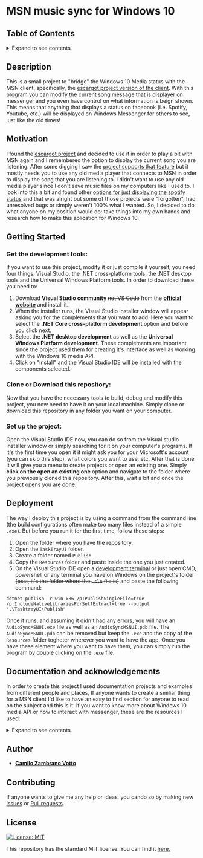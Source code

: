 # MSN music sync for Windows 10

## Table of Contents
<details><summary>Expand to see contents</summary>
  <p>

* **[Description](#Description)**<br />
* **[Motivation](#motivation)**<br />
* **[Getting Started](#getting-started)**<br />
* **[Deployment](#deployment)**<br />
* **[Documentation and acknowledgements](#documentation-and-acknowledgements)**<br />
* **[Author](#author)**<br />
* **[Contributing](#contributing)**<br />
* **[License](#license)**<br />

</p>
</details>

## Description
This is a small project to "bridge" the Windows 10 Media status with the MSN client, specifically, the [escargot project version of the client](https://escargot.chat/get-started). With this program you can modify the current song message that is displayer on messenger and you even have control on what information is beign shown. This means that anything that displays a status on facebook (i.e. Spotify, Youtube, etc.) will be displayed on Windows Messenger for others to see, just like the old times!

## Motivation
I found the [escargot project](https://escargot.chat/get-started) and decided to use it in order to play a bit with MSN again and I remembered the option to display the current song you are listening. After some digging I saw the [project supports that feature](https://www.escargot.chat/forums/threads/guide-messenger-status-integrations.20/) but it mostly needs you to use any old media player that connects to MSN in order to display the song that you are listening to. I didn't want to use any old media player since I don't save music files on my computers like I used to. I look into this a bit and found other [options for just displaying the spotify status](https://wink.messengergeek.com/t/release-wlm-now-playing-on-spotify/7990/1) and that was alright but some of those projects were "forgotten", had unresolved bugs or simply weren't 100% what I wanted. So, I decided to do what anyone on my position would do: take things into my own hands and research how to make this aplication for Windows 10.

## Getting Started

### Get the development tools:
If you want to use this project, modify it or just compile it yourself, you need four things: Visual Studio, the .NET cross-platform tools, the .NET desktop tools and the Universal Windows Platform tools. In order to download these you need to:
1. Download **Visual Studio community** ~~not VS Code~~ from the **[official website](https://visualstudio.microsoft.com/es/)** and install it. 
1. When the installer runs, the Visual Studio installer window will appear asking you for the complements that you want to add. Here you want to select the **.NET Core cross-platform development** option and before you click next. 
2. Select the **.NET desktop development** as well as the **Universal Windows Platform development**. These complements are important since the project used them for creating it's interface as well as working with the Windows 10 media API.
3. Click on "install" and the Visual Studio IDE will be installed with the components selected.

### Clone or Download this repository:
Now that you have the necessary tools to build, debug and modify this project, you now need to have it on your local machine. Simply clone or download this repository in any folder you want on your computer.

### Set up the project:
Open the Visual Studio IDE now, you can do so from the Visual studio installer window or simply searching for it on your computer's programs. If it's the first time you open it it might ask you for your Microsoft's account (you can skip this step), what colors you want to use, etc. After that is done It will give you a menu to create projects or open an existing one. Simply **click on the open an existing one** option and navigate to the folder where you previously cloned this repository. After this, wait a bit and once the project opens you are done.

## Deployment
The way I deploy this project is by using a command from the command line (the build configurations often make too many files instead of a simple `.exe`). But before you run it for the first time, follow these steps:
1. Open the folder where you have the repository.
1. Open the `TaskTrayUI` folder.
2. Create a folder named `Publish`.
3. Copy the `Resources` folder and paste inside the one you just created.
5. On the Visual Studio IDE open a [development terminal](https://devblogs.microsoft.com/visualstudio/say-hello-to-the-new-visual-studio-terminal/?WT.mc_id=-blog-scottha) or just open CMD, powershell or any terminal you have on Windows on the project's folder ~~(psst, it's the folder where the `.sln` file is)~~ and paste the following command:

```CMD
dotnet publish -r win-x86 /p:PublishSingleFile=true /p:IncludeNativeLibrariesForSelfExtract=true --output ".\TasktrayUI\Publish"
```
Once it runs, and assuming it didn't had any errors, you will have an `AudioSyncMSNUI.exe` file as well as an `AudioSyncMSNUI.pdb` file. The `AudioSyncMSNUI.pdb` can be removed but keep the `.exe` and the copy of the `Resources` folder togheter wherever you want to have the app. Once you have these element where you want to have them, you can simply run the program by double clicking on the `.exe` file.

## Documentation and acknowledgements
In order to create this project I used documentation projects and examples from different people and places, If anyone wants to create a smiliar thing for a MSN client I'd like to have an easy to find section for anyone to read on the subject and this is it. If you want to know more about Windows 10 media API or how to interact with messenger, these are the resources I used:

<details><summary>Expand to see contents</summary>
  <p>

* MSN message queue, how to use and documentation:
    * **[Segin's psymp3 wiki](https://github.com/segin/psymp3/wiki/MsnMsgrUiManager)** Was essential in understanding how to detect the MSN window as well as how to both format and send the message.
    * **[Ledyba's Clock_For_WindowsLiveMessenger](https://github.com/ledyba/Clock_For_WindowsLiveMessenger/blob/082c0979dfb4165a396ceb5a3c023947ecfe18a4/Clock/wlm.cpp)** Helped me a bit on how to organize the code for detecting and sending the message to MSN
    * **[lowjoel's jrmc-oss-plugins](https://github.com/lowjoel/jrmc-oss-plugins/blob/212813071571b3c2097bbe4302be843b5d467e27/NowPlaying/NativeMethods.cs)** I was using an incorrect `sendMessage` function from the `user23.dll`, this project was really helpful to find and know how to use the correct one.
    * **[Microsoft's findWindow](https://docs.microsoft.com/en-us/windows/win32/api/winuser/nf-winuser-findwindowexw), [Microsoft's COPYDATASTRUCT](https://docs.microsoft.com/en-us/windows/win32/api/winuser/ns-winuser-copydatastruct), [sendMessage](https://docs.microsoft.com/en-us/windows/win32/api/winuser/nf-winuser-sendmessage) and [Message queues](https://docs.microsoft.com/en-us/windows/win32/winmsg/about-messages-and-message-queues)** Also helped me understand a lot about the structure of the messages and the syntax used for this.
    * **[This stackoverflow quetion](https://stackoverflow.com/questions/6779731/c-sharp-using-sendmessage-problem-with-wm-copydata)** was where I found how to call external `.dll`s from C# (really important to find the msn window and to send the message using the windows APIs).
* For the Window's media session API I mostly used the[ Microsoft's documentation](https://docs.microsoft.com/en-us/windows/apps/desktop/modernize/desktop-to-uwp-enhance) but I also used other sources as guide. All of them were:
    * **[Pipe's coding clues](http://blog.pipe01.net/2021/01/gsmtc.html)** For examples on how to call the Window's media transport protocol from a new C# .NET 5 project.
    * **[Microsoft's session manager documenation](https://docs.microsoft.com/en-us/uwp/api/windows.media.control.globalsystemmediatransportcontrolssessionmanager?view=winrt-19041)** To see what kinds of events are in the controller and other information on how to use it.
</p>
</details>

## Author
* [__Camilo Zambrano Votto__](https://github.com/cawolfkreo)

## Contributing
If anyone wants to give me any help or ideas, you cando so by making new [Issues](https://github.com/cawolfkreo/WindowsMediaToLiveMessenger/issues) or [Pull requests](https://github.com/cawolfkreo/WindowsMediaToLiveMessenger/pulls).

## License
[![License: MIT](https://img.shields.io/badge/License-MIT-yellow.svg)](https://opensource.org/licenses/MIT)

This repository has the standard MIT license. You can find it [here.](https://github.com/cawolfkreo/WindowsMediaToLiveMessenger/blob/master/LICENSE)
